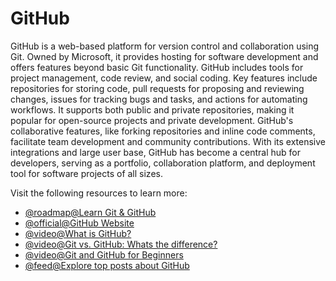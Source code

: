 # GitHub

GitHub is a web-based platform for version control and collaboration using Git. Owned by Microsoft, it provides hosting for software development and offers features beyond basic Git functionality. GitHub includes tools for project management, code review, and social coding. Key features include repositories for storing code, pull requests for proposing and reviewing changes, issues for tracking bugs and tasks, and actions for automating workflows. It supports both public and private repositories, making it popular for open-source projects and private development. GitHub's collaborative features, like forking repositories and inline code comments, facilitate team development and community contributions. With its extensive integrations and large user base, GitHub has become a central hub for developers, serving as a portfolio, collaboration platform, and deployment tool for software projects of all sizes.

Visit the following resources to learn more:

- [@roadmap@Learn Git & GitHub](/git-github)
- [@official@GitHub Website](https://github.com)
- [@video@What is GitHub?](https://www.youtube.com/watch?v=w3jLJU7DT5E)
- [@video@Git vs. GitHub: Whats the difference?](https://www.youtube.com/watch?v=wpISo9TNjfU)
- [@video@Git and GitHub for Beginners](https://www.youtube.com/watch?v=RGOj5yH7evk)
- [@feed@Explore top posts about GitHub](https://app.daily.dev/tags/github?ref=roadmapsh)
